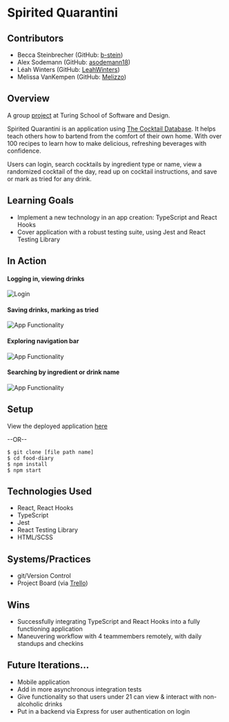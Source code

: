 # Spirited Quarantini
## Contributors
- Becca Steinbrecher (GitHub: [b-stein](https://github.com/b-stein))
- Alex Sodemann (GitHub: [asodemann18](https://github.com/asodemann18))
- Léah Winters (GitHub: [LeahWinters](https://github.com/LeahWinters))
- Melissa VanKempen (GitHub: [Melizzo](https://github.com/Melizzo))

## Overview

A group [project](https://frontend.turing.io/projects/module-3/stretch.html) at Turing School of Software and Design.

Spirited Quarantini is an application using [The Cocktail Database](https://www.thecocktaildb.com/). It helps teach others how to bartend from the comfort of their own home. With over 100 recipes to learn how to make delicious, refreshing beverages with confidence. 

Users can login, search cocktails by ingredient type or name, view a randomized cocktail of the day, read up on cocktail instructions, and save or mark as tried for any drink.

## Learning Goals
- Implement a new technology in an app creation: TypeScript and React Hooks
- Cover application with a robust testing suite, using Jest and React Testing Library

## In Action
#### Logging in, viewing drinks
![Login](https://media.giphy.com/media/XZrRlEYaqpQHBfrv1M/giphy.gif)
#### Saving drinks, marking as tried
![App Functionality](https://media.giphy.com/media/QZ1xm7CpoHIY9361pB/giphy.gif)
#### Exploring navigation bar
![App Functionality](https://media.giphy.com/media/ZcWptvsH8FPxisggqQ/giphy.gif)
#### Searching by ingredient or drink name
![App Functionality](https://media.giphy.com/media/TgPBFzkLkQ1rkmdHi6/giphy.gif)

## Setup
View the deployed application [here](https://spiritedquarantini.netlify.app/ )

--OR--

```
$ git clone [file path name]
$ cd food-diary
$ npm install 
$ npm start
```

## Technologies Used
- React, React Hooks
- TypeScript
- Jest
- React Testing Library
- HTML/SCSS

## Systems/Practices
- git/Version Control
- Project Board (via [Trello](https://trello.com/b/gn0dek9h/spirited-quarantini))

## Wins
- Successfully integrating TypeScript and React Hooks into a fully functioning application
- Maneuvering workflow with 4 teammembers remotely, with daily standups and checkins

## Future Iterations...
- Mobile application
- Add in more asynchronous integration tests
- Give functionality so that users under 21 can view & interact with non-alcoholic drinks
- Put in a backend via Express for user authentication on login
